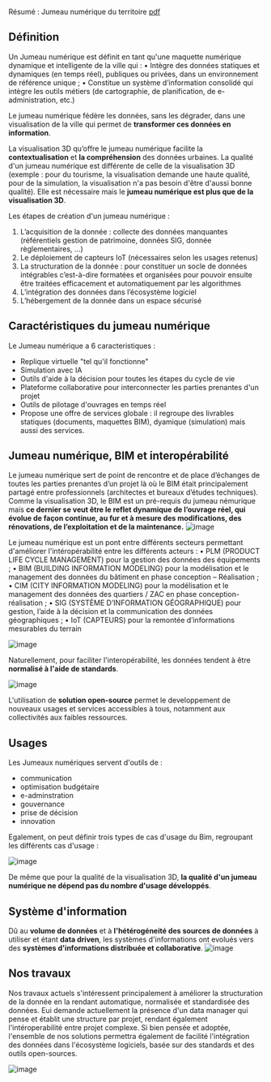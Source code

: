 Résumé : Jumeau numérique du territoire [pdf](https://www.banquedesterritoires.fr/sites/default/files/2021-07/benchmark_BDT_Juillet.pdf)

## Définition

Un Jumeau numérique est définit en tant qu'une maquette numérique dynamique et intelligente de la ville qui :
• Intègre des données statiques et dynamiques (en temps réel), publiques ou privées, dans un environnement de référence unique ;
• Constitue un système d’information consolidé qui intègre les outils métiers
(de cartographie, de planification, de e-administration, etc.)

Le jumeau numérique fédère les données, sans les dégrader, dans une visualisation de la ville qui permet de **transformer ces données en information**.

La visualisation 3D qu’offre le jumeau numérique facilite la **contextualisation**
et **la compréhension** des données urbaines. La qualité d'un jumeau numérique est différente de celle de la visualisation 3D (exemple : pour du tourisme, la visualisation demande une haute qualité, pour de la simulation, la visualisation n'a pas besoin d'être d'aussi bonne qualité). Elle est nécessaire mais le **jumeau numérique est plus que de la visualisation 3D**.


Les étapes de création d'un jumeau numérique :
1. L’acquisition de la donnée : collecte des données manquantes (référentiels gestion
 de patrimoine, données SIG, donnée règlementaires, …)
1. Le déploiement de capteurs IoT (nécessaires selon les usages retenus)
1. La structuration de la donnée : pour constituer un socle de données intégrables
 c’est-à-dire formatées et organisées pour pouvoir ensuite être traitées efficacement
 et automatiquement par les algorithmes
1. L’intégration des données dans l’écosystème logiciel
1. L’hébergement de la donnée dans un espace sécurisé

## Caractéristiques du jumeau numérique

Le Jumeau numérique a 6 caracteristiques :
- Replique virtuelle "tel qu'il fonctionne"
- Simulation avec IA
- Outils d'aide à la décision pour toutes les étapes du cycle de vie
- Plateforme collaborative pour interconnecter les parties prenantes d'un projet  
- Outils de pilotage d'ouvrages en temps réel
- Propose une offre de services globale : il regroupe des livrables statiques (documents, maquettes BIM), dyamique (simulation) mais aussi des services.





## Jumeau numérique, BIM et interopérabilité

Le jumeau numérique sert de point de rencontre et de place d’échanges
de toutes les parties prenantes d’un projet là où le BIM était principalement partagé entre professionnels (architectes et bureaux d’études techniques).
Comme la visualisation 3D, le BIM est un pré-requis du jumeau némurique mais **ce dernier se veut être le reflet dynamique de l’ouvrage réel, qui évolue de façon continue, au fur et à mesure des modifications, des rénovations, de l’exploitation et de la maintenance.** 
![image](https://user-images.githubusercontent.com/31923744/190337117-937168e5-082f-49da-8226-cb10530c10cd.png)

Le jumeau numérique est un pont entre différents secteurs permettant d'améliorer l'intéropérabilité entre les différents acteurs : 
• PLM (PRODUCT LIFE CYCLE MANAGEMENT)
 pour la gestion des données des équipements ;
• BIM (BUILDING INFORMATION MODELING)
 pour la modélisation et le management des données
 du bâtiment en phase conception – Réalisation ;
• CIM (CITY INFORMATION MODELING)
 pour la modélisation et le management des données
 des quartiers / ZAC en phase conception-réalisation ;
• SIG (SYSTÈME D’INFORMATION GÉOGRAPHIQUE)
 pour gestion, l’aide à la décision et la communication
 des données géographiques ;
• IoT (CAPTEURS) pour la remontée d’informations
mesurables du terrain  

![image](https://user-images.githubusercontent.com/31923744/190336987-89e03cac-882c-4e58-af06-fadd8b65dc73.png)

Naturellement, pour faciliter l'interopérabilité, les données tendent à être **normalisé à l'aide de standards**.

![image](https://user-images.githubusercontent.com/31923744/190338269-e7385f75-b1ad-4ad5-92e8-011261412f0e.png)

L'utilisation de **solution open-source** permet le developpement de nouveaux usages et services accessibles à tous, notamment aux collectivités aux faibles ressources.
## Usages 

Les Jumeaux numériques servent d'outils de :
- communication
- optimisation budgétaire
- e-adminstration
- gouvernance
- prise de décision
- innovation

Egalement, on peut définir trois types de cas d'usage du Bim, regroupant les différents cas d'usage :

![image](https://user-images.githubusercontent.com/31923744/190338854-aff99fc8-fefe-40b7-9569-991e2f69a18f.png)

De même que pour la qualité de la visualisation 3D, **la qualité d'un jumeau numérique ne dépend pas du nombre d'usage développés**.

## Système d'information

Dû au **volume de données** et à **l'hétérogéneité des sources de données** à utiliser et étant **data driven**, les systèmes d'informations ont evolués vers des **systèmes d'informations distribuée et collaborative**.
![image](https://user-images.githubusercontent.com/31923744/190337780-32882269-8ffa-4ce1-9edb-6985bc25336b.png)


## Nos travaux

Nos travaux actuels s'intéressent principalement à améliorer la structuration de la donnée en la rendant automatique, normalisée et standardisée des données. Eui demande actuellement la présence d'un data manager qui pense et établit une structure par projet, rendant également l'intéroperabilité entre projet complexe.
Si bien pensée et adoptée, l'ensemble de nos solutions permettra également de facilité l'intégration des données dans l'écosystème logiciels, basée sur des standards et des outils open-sources.

![image](https://user-images.githubusercontent.com/31923744/190340319-6524a5f5-cf69-41b1-9cb2-fd09f6408759.png)








